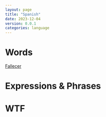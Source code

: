 ```yaml
---
layout: page
title: "Spanish"
date: 2023-12-04
version: 0.0.1
categories: language
---
```


# Words

[Fallecer](fallecer)

# Expressions & Phrases

# WTF
